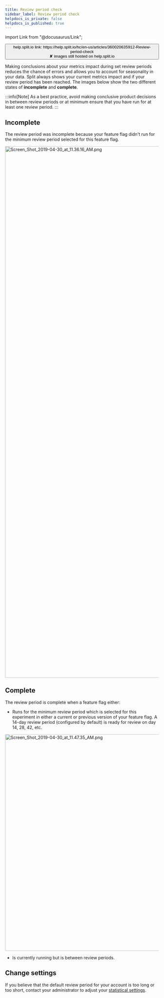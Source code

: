 ```yaml
---
title: Review period check
sidebar_label: Review period check
helpdocs_is_private: false
helpdocs_is_published: true
---
```


import Link from "@docusaurus/Link";

<p>
  <button style={{borderRadius:'8px', border:'1px', fontFamily:'Courier New', fontWeight:'800', textAlign:'left'}}> help.split.io link: https://help.split.io/hc/en-us/articles/360020635912-Review-period-check <br /> ✘ images still hosted on help.split.io </button>
</p>

Making conclusions about your metrics impact during set review periods reduces the chance of errors and allows you to account for seasonality in your data. Split always shows your current metrics impact and if your review period has been reached. The images below show the two different states of **incomplete** and **complete**.

:::info[Note]
As a best practice, avoid making conclusive product decisions in between review periods or at minimum ensure that you have run for at least one review period.
:::

## Incomplete
 
The review period was incomplete because your feature flag didn't run for the minimum review period selected for this feature flag.  

<p>
  <img src="https://help.split.io/hc/article_attachments/360027414591/Screen_Shot_2019-04-30_at_11.36.16_AM.png" alt="Screen_Shot_2019-04-30_at_11.36.16_AM.png" width="1740" />
</p>

## Complete
 
The review period is complete when a feature flag either: 

* Runs for the minimum review period which is selected for this experiment in either a current or previous version of your feature flag. A 14-day review period (configured by default) is ready for review on day 14, 28, 42, etc.

<p>
  <img src="https://help.split.io/hc/article_attachments/360027414851/Screen_Shot_2019-04-30_at_11.47.35_AM.png" alt="Screen_Shot_2019-04-30_at_11.47.35_AM.png" width="709" />
</p>

* Is currently running but is between review periods.

 ## Change settings
 
If you believe that the default review period for your account is too long or too short, contact your administrator to adjust your [statistical settings](https://help.split.io/hc/en-us/articles/360020640752).

